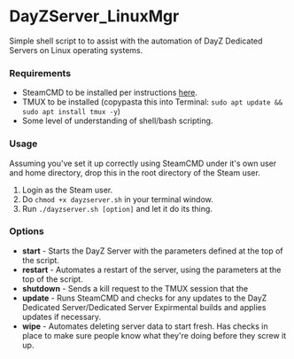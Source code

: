 # DayZServer_LinuxMgr
Simple shell script to to assist with the automation of DayZ Dedicated Servers on Linux operating systems.

### Requirements
* SteamCMD to be installed per instructions [here](https://developer.valvesoftware.com/wiki/SteamCMD).
* TMUX to be installed (copypasta this into Terminal: ``sudo apt update && sudo apt install tmux -y``)
* Some level of understanding of shell/bash scripting.

### Usage
Assuming you've set it up correctly using SteamCMD under it's own user and home directory, drop this in the root directory of the Steam user.

1. Login as the Steam user.
2. Do ``chmod +x dayzserver.sh`` in your terminal window.
3. Run ``./dayzserver.sh [option]`` and let it do its thing.

### Options
* **start** - Starts the DayZ Server with the parameters defined at the top of the script.
* **restart** - Automates a restart of the server, using the parameters at the top of the script.
* **shutdown** - Sends a kill request to the TMUX session that the 
* **update** - Runs SteamCMD and checks for any updates to the DayZ Dedicated Server/Dedicated Server Expirmental builds and applies updates if necessary.
* **wipe** - Automates deleting server data to start fresh. Has checks in place to make sure people know what they're doing before they screw it up.
